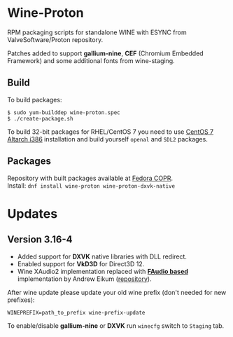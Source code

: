 # Wine-Proton
RPM packaging scripts for standalone WINE with ESYNC from ValveSoftware/Proton repository.
  
Patches added to support **gallium-nine**, **CEF** (Chromium Embedded Framework) and some additional fonts from wine-staging.
  
## Build
To build packages:
```shell
$ sudo yum-builddep wine-proton.spec
$ ./create-package.sh
```
  
To build 32-bit packages for RHEL/CentOS 7 you need to use [CentOS 7 Altarch i386](http://mirror.centos.org/altarch/7/isos/i386/) installation and build yourself `openal` and `SDL2` packages.

## Packages
Repository with built packages available at [Fedora COPR](https://copr.fedorainfracloud.org/coprs/leonmaxx/wine-proton/).  
Install: `dnf install wine-proton wine-proton-dxvk-native`

# Updates
## Version 3.16-4
- Added support for **DXVK** native libraries with DLL redirect.
- Enabled support for **VkD3D** for Direct3D 12.
- Wine XAudio2 implementation replaced with **[FAudio based](https://github.com/FNA-XNA/FAudio)** implementation by Andrew Eikum ([repository](https://github.com/aeikum/wine/tree/faudio-fixups)).

After wine update please update your old wine prefix (don't needed for new prefixes):
```
WINEPREFIX=path_to_prefix wine-prefix-update
```
  
To enable/disable **gallium-nine** or **DXVK** run `winecfg` switch to `Staging` tab.
